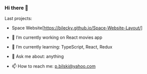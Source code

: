 ### Hi there 👋

Last projects: 

 - Space Website[https://bilecky.github.io/Space-Website-Layout/]




- 🔭 I’m currently working on React movies app
- 🌱 I’m currently learning: TypeScript, React, Redux
- 💬 Ask me about: anything
- 📫 How to reach me: p.bilski@yahoo.com

